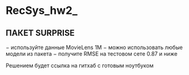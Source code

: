 # RecSys_hw2_

## ПАКЕТ SURPRISE

− используйте данные MovieLens 1M
− можно использовать любые модели из пакета
− получите RMSE на тестовом сете 0.87 и ниже

Решением будет ссылка на гитхаб с готовым ноутбуком


